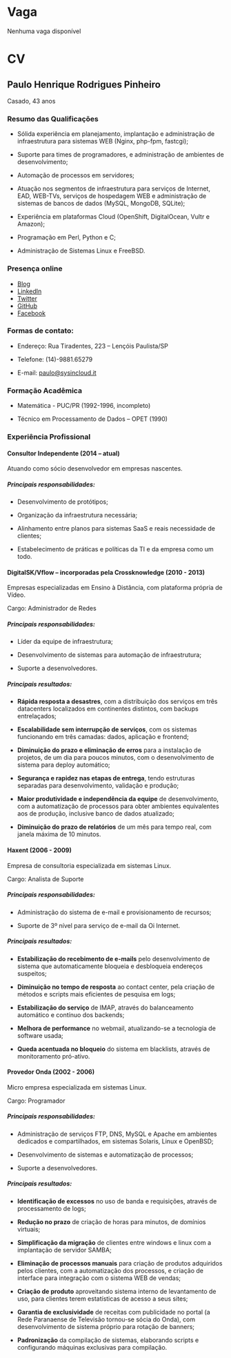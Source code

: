 # Vaga

Nenhuma vaga disponível

# CV


## Paulo Henrique Rodrigues Pinheiro

Casado, 43 anos


### Resumo das Qualificações

* Sólida experiência em planejamento, implantação e administração de infraestrutura para sistemas WEB (Nginx, php-fpm, fastcgi);

* Suporte para times de programadores, e administração de ambientes de desenvolvimento;

* Automação de processos em servidores;

* Atuação nos segmentos de infraestrutura para serviços de Internet, EAD, WEB-TVs, serviços de hospedagem WEB e administração de sistemas de bancos de dados (MySQL, MongoDB, SQLite);

* Experiência em plataformas Cloud (OpenShift, DigitalOcean, Vultr e Amazon);

* Programação em Perl, Python e C;

* Administração de Sistemas Linux e FreeBSD.


### Presença online

* [Blog](http://www.sysincloud.it "Blog SysInCloud")
* [LinkedIn](https://br.linkedin.com/in/paulohrpinheiro "Linkedin")
* [Twitter](https://www.twitter.com/PauloHRPinheiro "@PauloHRPinheiro")
* [GitHub](https://www.github.com/paulohrpinheiro "GitHub")
* [Facebook](https://www.facebook.com/paulohrpinheiro "Facebook")


### Formas de contato:

* Endereço: Rua Tiradentes, 223 – Lençóis Paulista/SP

* Telefone: (14)-9881.65279

* E-mail: paulo@sysincloud.it


### Formação Acadêmica

* Matemática - PUC/PR (1992-1996, incompleto)

* Técnico em Processamento de Dados – OPET (1990)


### Experiência Profissional


#### Consultor Independente (2014 – atual)

Atuando como sócio desenvolvedor em empresas nascentes.


##### Principais responsabilidades:

* Desenvolvimento de protótipos;

* Organização da infraestrutura necessária;

* Alinhamento entre planos para sistemas SaaS e reais necessidade de clientes;

* Estabelecimento de práticas e políticas da TI e da empresa como um todo.


#### DigitalSK/Vflow – incorporadas pela Crossknowledge (2010 - 2013)

Empresas especializadas em Ensino à Distância, com plataforma própria de Vídeo.

Cargo: Administrador de Redes


##### Principais responsabilidades:

* Líder da equipe de infraestrutura;

* Desenvolvimento de sistemas para automação de infraestrutura;

* Suporte a desenvolvedores.


##### Principais resultados:

* **Rápida resposta a desastres**, com a distribuição dos serviços em três datacenters localizados em continentes distintos, com backups entrelaçados;

* **Escalabilidade sem interrupção de serviços**, com os sistemas funcionando em três camadas: dados, aplicação e frontend;

* **Diminuição do prazo e eliminação de erros** para a instalação de projetos, de um dia para poucos minutos, com o desenvolvimento de sistema para deploy automático;

* **Segurança e rapidez nas etapas de entrega**, tendo estruturas separadas para desenvolvimento, validação e produção;

* **Maior produtividade e independência da equipe** de desenvolvimento, com a automatização de processos para obter ambientes equivalentes aos de produção, inclusive banco de dados atualizado;

* **Diminuição do prazo de relatórios** de um mês para tempo real, com janela máxima de 10 minutos.


#### Haxent (2006 - 2009)

Empresa de consultoria especializada em sistemas Linux.

Cargo: Analista de Suporte


##### Principais responsabilidades:

* Administração do sistema de e-mail e provisionamento de recursos;

* Suporte de 3º nível para serviço de e-mail da Oi Internet.


##### Principais resultados:

* **Estabilização do recebimento de e-mails** pelo desenvolvimento de sistema que automaticamente bloqueia e desbloqueia endereços suspeitos;

* **Diminuição no tempo de resposta** ao contact center, pela criação de métodos e scripts mais eficientes de pesquisa em logs;

* **Estabilização do serviço** de IMAP, através do balanceamento automático e contínuo dos backends;

* **Melhora de performance** no webmail, atualizando-se a tecnologia de software usada;

* **Queda acentuada no bloqueio** do sistema em blacklists, através de monitoramento pró-ativo.


#### Provedor Onda (2002 - 2006)

Micro empresa especializada em sistemas Linux.

Cargo: Programador


##### Principais responsabilidades:

* Administração de serviços FTP, DNS, MySQL e Apache em ambientes dedicados e compartilhados,  em sistemas Solaris, Linux e OpenBSD;

* Desenvolvimento de sistemas e automatização de processos;

* Suporte a desenvolvedores.


##### Principais resultados:

* **Identificação de excessos** no uso de banda e requisições, através de processamento de logs;

* **Redução no prazo** de criação de horas para minutos, de domínios virtuais;

* **Simplificação da migração** de clientes entre windows e linux com a implantação de servidor SAMBA;

* **Eliminação de processos manuais** para criação de produtos adquiridos pelos clientes, com a automatização dos processos, e criação de interface para integração com o sistema WEB de vendas;

* **Criação de produto** aproveitando sistema interno de levantamento de uso, para clientes terem estatísticas de acesso a seus sites;

* **Garantia de exclusividade** de receitas com publicidade no portal (a Rede Paranaense de Televisão tornou-se sócia do Onda), com desenvolvimento de sistema próprio para rotação de banners;

* **Padronização** da compilação de sistemas, elaborando scripts e configurando máquinas exclusivas para compilação.
